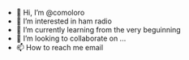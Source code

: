- 👋 Hi, I’m @comoloro
- 👀 I’m interested in ham radio
- 🌱 I’m currently learning from the very beguinning
- 💞️ I’m looking to collaborate on ...
- 📫 How to reach me email

<!---
comoloro/comoloro is a ✨ special ✨ repository because its `README.md` (this file) appears on your GitHub profile.
You can click the Preview link to take a look at your changes.
--->
